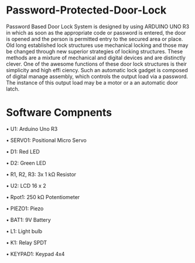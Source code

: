 # Password-Protected-Door-Lock
Password Based Door Lock System is designed by using ARDUINO UNO R3
 in which as soon as the appropriate code or password is entered, the door is
 opened and the person is permitted entry to the secured area or place. Old long
established lock structures use mechanical locking and those may be changed
 through new superior strategies of locking structures. These methods are a
 mixture of mechanical and digital devices and are distinctly clever. One of the
 awesome functions of these door lock structures is their simplicity and high effi
ciency. Such an automatic lock gadget is composed of digital manage assembly,
 which controls the output load via a password. The instance of this output load
 may be a motor or a an automatic door latch.
# Software Compnents 
 • U1: Arduino Uno R3

 • SERVO1: Positional Micro Servo

 • D1: Red LED

 • D2: Green LED

 • R1, R2, R3: 3x 1 kΩ Resistor

 • U2: LCD 16 x 2

 • Rpot1: 250 kΩ Potentiometer

 • PIEZO1: Piezo

 • BAT1: 9V Battery

 • L1: Light bulb

 • K1: Relay SPDT

 • KEYPAD1: Keypad 4x4
